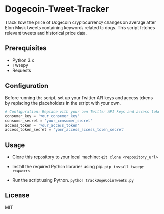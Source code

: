 # Dogecoin-Tweet-Tracker
Track how the price of Dogecoin cryptocurrency changes on average after Elon Musk tweets containing keywords related to dogs. This script fetches relevant tweets and historical price data.

## Prerequisites

- Python 3.x
- Tweepy
- Requests

## Configuration

Before running the script, set up your Twitter API keys and access tokens by replacing the placeholders in the script with your own.

```python
# Configuration: Replace with your own Twitter API keys and access tokens
consumer_key = 'your_consumer_key'
consumer_secret = 'your_consumer_secret'
access_token = 'your_access_token'
access_token_secret = 'your_access_access_token_secret'
```

## Usage
- Clone this repository to your local machine:
```git clone <repository_url>```

- Install the required Python libraries using pip.
```pip install tweepy requests```

- Run the script using Python.
```python trackDogeCoinTweets.py```

## License
MIT
